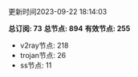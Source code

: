 更新时间2023-09-22 18:14:03

**总订阅: 73**
**总节点: 894**
**有效节点: 255**
- v2ray节点: 218
- trojan节点: 26
- ss节点: 11
